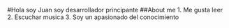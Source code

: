 #Hola soy Juan soy desarrollador principante
##About me 
	1. Me gusta leer
	2. Escuchar musica
	3. Soy un apasionado del conocimiento

		




	

